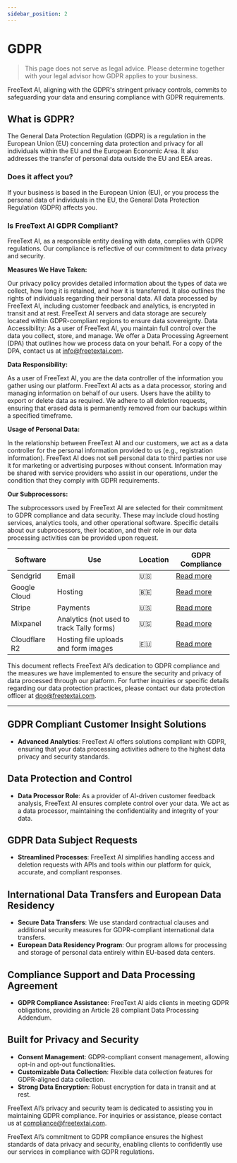 ```yaml
---
sidebar_position: 2
---
```


# GDPR 

> This page does not serve as legal advice. Please determine together with your legal advisor how GDPR applies to your business. 

FreeText AI, aligning with the GDPR's stringent privacy controls, commits to safeguarding your data and ensuring compliance with GDPR requirements. 

## What is GDPR?
The General Data Protection Regulation (GDPR) is a regulation in the European Union (EU) concerning data protection and privacy for all individuals within the EU and the European Economic Area. It also addresses the transfer of personal data outside the EU and EEA areas.

### Does it affect you?

If your business is based in the European Union (EU), or you process the personal data of individuals in the EU, the General Data Protection Regulation (GDPR) affects you.


### Is FreeText AI GDPR Compliant?

FreeText AI, as a responsible entity dealing with data, complies with GDPR regulations. Our compliance is reflective of our commitment to data privacy and security.


**Measures We Have Taken:**

Our privacy policy provides detailed information about the types of data we collect, how long it is retained, and how it is transferred. It also outlines the rights of individuals regarding their personal data.
All data processed by FreeText AI, including customer feedback and analytics, is encrypted in transit and at rest.
FreeText AI servers and data storage are securely located within GDPR-compliant regions to ensure data sovereignty.
Data Accessibility: As a user of FreeText AI, you maintain full control over the data you collect, store, and manage.
We offer a Data Processing Agreement (DPA) that outlines how we process data on your behalf. For a copy of the DPA, contact us at info@freetextai.com.

**Data Responsibility:**

As a user of FreeText AI, you are the data controller of the information you gather using our platform.
FreeText AI acts as a data processor, storing and managing information on behalf of our users.
Users have the ability to export or delete data as required. We adhere to all deletion requests, ensuring that erased data is permanently removed from our backups within a specified timeframe.


**Usage of Personal Data:**

In the relationship between FreeText AI and our customers, we act as a data controller for the personal information provided to us (e.g., registration information).
FreeText AI does not sell personal data to third parties nor use it for marketing or advertising purposes without consent.
Information may be shared with service providers who assist in our operations, under the condition that they comply with GDPR requirements.


**Our Subprocessors:**

The subprocessors used by FreeText AI are selected for their commitment to GDPR compliance and data security. These may include cloud hosting services, analytics tools, and other operational software. Specific details about our subprocessors, their location, and their role in our data processing activities can be provided upon request.


| Software      | Use                              | Location | GDPR Compliance |
|---------------|----------------------------------|----------|-----------------|
| Sendgrid      | Email                            | 🇺🇸      | [Read more](#)  |
| Google Cloud  | Hosting                          | 🇧🇪      | [Read more](#)  |
| Stripe        | Payments                         | 🇺🇸      | [Read more](#)  |
| Mixpanel      | Analytics (not used to track Tally forms) | 🇺🇸      | [Read more](#)  |
| Cloudflare R2 | Hosting file uploads and form images | 🇪🇺      | [Read more](#)  |


This document reflects FreeText AI’s dedication to GDPR compliance and the measures we have implemented to ensure the security and privacy of data processed through our platform. For further inquiries or specific details regarding our data protection practices, please contact our data protection officer at dpo@freetextai.com.



















---

## GDPR Compliant Customer Insight Solutions
- **Advanced Analytics**: FreeText AI offers solutions compliant with GDPR, ensuring that your data processing activities adhere to the highest data privacy and security standards.

## Data Protection and Control
- **Data Processor Role**: As a provider of AI-driven customer feedback analysis, FreeText AI ensures complete control over your data. We act as a data processor, maintaining the confidentiality and integrity of your data.

## GDPR Data Subject Requests
- **Streamlined Processes**: FreeText AI simplifies handling access and deletion requests with APIs and tools within our platform for quick, accurate, and compliant responses.

## International Data Transfers and European Data Residency
- **Secure Data Transfers**: We use standard contractual clauses and additional security measures for GDPR-compliant international data transfers.
- **European Data Residency Program**: Our program allows for processing and storage of personal data entirely within EU-based data centers.

## Compliance Support and Data Processing Agreement
- **GDPR Compliance Assistance**: FreeText AI aids clients in meeting GDPR obligations, providing an Article 28 compliant Data Processing Addendum.

## Built for Privacy and Security
- **Consent Management**: GDPR-compliant consent management, allowing opt-in and opt-out functionalities.
- **Customizable Data Collection**: Flexible data collection features for GDPR-aligned data collection.
- **Strong Data Encryption**: Robust encryption for data in transit and at rest.

FreeText AI’s privacy and security team is dedicated to assisting you in maintaining GDPR compliance. For inquiries or assistance, please contact us at [compliance@freetextai.com](mailto:compliance@freetextai.com).

FreeText AI’s commitment to GDPR compliance ensures the highest standards of data privacy and security, enabling clients to confidently use our services in compliance with GDPR regulations.

